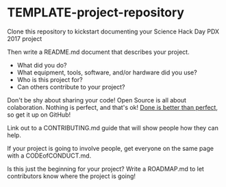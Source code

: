 # TEMPLATE-project-repository
Clone this repository to kickstart documenting your Science Hack Day PDX 2017 project

Then write a README.md document that describes your project. 
- What did you do?
- What equipment, tools, software, and/or hardware did you use?
- Who is this project for?
- Can others contribute to your project?

Don't be shy about sharing your code! Open Source is all about colaboration. Nothing is perfect, and that's ok! [Done is better than perfect](https://twitter.com/lettershoppe/status/897213248260460544), so get it up on GitHub!

Link out to a CONTRIBUTING.md guide that will show people how they can help. 

If your project is going to involve people, get everyone on the same page with a CODEofCONDUCT.md.

Is this just the beginning for your project? Write a ROADMAP.md to let contributors know where the project is going!




